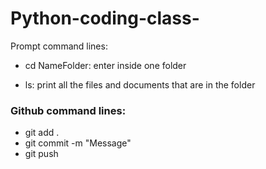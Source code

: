 # Python-coding-class-

Prompt command lines:

- cd NameFolder: enter inside one folder

- ls: print all the files and documents that are in the folder 

### Github command lines:
- git add .
- git commit -m "Message"
- git push

